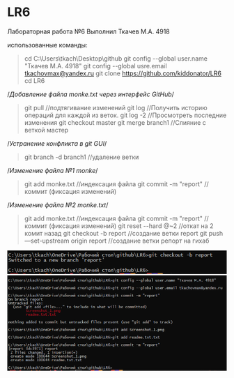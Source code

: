 # LR6
Лабораторная работа №6
Выполнил Ткачев М.А. 4918

использованные команды:
> cd C:\Users\tkach\Desktop\github
> git config --global user.name "Ткачев М.А. 4918"
> git config --global usre.email tkachovmax@yandex.ru
> git clone https://github.com/kiddonator/LR6
> cd LR6

/*Добавление файла monke.txt через интерфейс GitHub*/

> git pull      				//подтягивание изменений
> git log    					//Получить историю операций для каждой из веток. 
> git log -2 					//Просмотреть последние изменения
> git checkout master
> git merge branch1				//Слияние с веткой мастер

/*Устранение конфликта в git GUI*/

> git branch -d branch1 		       //удаление ветки

/*Изменение файла №1 monke*/

> git add monke.txt   	                       //индексация файла
> git commit -m "report"   //коммит (фиксация изменений)

/*Изменение файла №2 monke.txt*/

> git add monke.txt                           //индексация файла
> git commit -m "report"   //коммит (фиксация изменений)
> git reset --hard @~2			       //откат на 2 комит назад
> git checkout -b report 			       //создание ветки report
> git push —set-upstream origin report            //создание ветки репорт на гихаб


![создание и переход на ветку репорт](https://github.com/kiddonator/LR6/blob/report/Screenshot_1.png)
![сохранение скриншотов на ветку репорта](https://github.com/kiddonator/LR6/blob/report/2.png)

  
